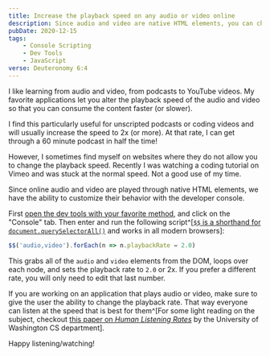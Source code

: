 ```yaml
---
title: Increase the playback speed on any audio or video online
description: Since audio and video are native HTML elements, you can change the playing speed with a quick console script
pubDate: 2020-12-15
tags:
    - Console Scripting
    - Dev Tools
    - JavaScript
verse: Deuteronomy 6:4
---
```


I like learning from audio and video, from podcasts to YouTube videos. My favorite applications let you alter the playback speed of the audio and video so that you can consume the content faster (or slower).

I find this particularly useful for unscripted podcasts or coding videos and will usually increase the speed to 2x (or more). At that rate, I can get through a 60 minute podcast in half the time!

However, I sometimes find myself on websites where they do not allow you to change the playback speed. Recently I was watching a coding tutorial on Vimeo and was stuck at the normal speed. Not a good use of my time.

Since online audio and video are played through native HTML elements, we have the ability to customize their behavior with the developer console.

First [open the dev tools with your favorite method](./how-to-open-dev-tools), and click on the "Console" tab. Then enter and run the following script^[[`$$` is a shorthand for `document.querySelectorAll()`](https://developers.google.com/web/tools/chrome-devtools/console/utilities#queryselectorall) and works in all modern browsers]:

```js
$$('audio,video').forEach(n => n.playbackRate = 2.0)
```

This grabs all of the `audio` and `video` elements from the DOM, loops over each node, and sets the playback rate to `2.0` or 2x. If you prefer a different rate, you will only need to edit that last number.

If you are working on an application that plays audio or video, make sure to give the user the ability to change the playback rate. That way everyone can listen at the speed that is best for them^[For some light reading on the subject, checkout [this paper on _Human Listening Rates_](https://homes.cs.washington.edu/~reinecke//Publications_files/Bragg_CHI2018.pdf) by the University of Washington CS department].

Happy listening/watching!
